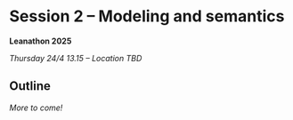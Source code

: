 # Session 2 – Modeling and semantics
**Leanathon 2025**

_Thursday 24/4 13.15 – Location TBD_

## Outline

_More to come!_
